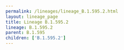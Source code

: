 ```yaml
---
permalink: /lineages/lineage_B.1.595.2.html
layout: lineage_page
title: Lineage B.1.595.2
lineage: B.1.595.2
parent: B.1.595
children: ['B.1.595.2']
---
```

